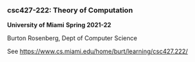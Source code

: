 ### csc427-222: Theory of Computation

__University of Miami__
__Spring 2021-22__

Burton Rosenberg, Dept of Computer Science


See https://www.cs.miami.edu/home/burt/learning/csc427.222/


